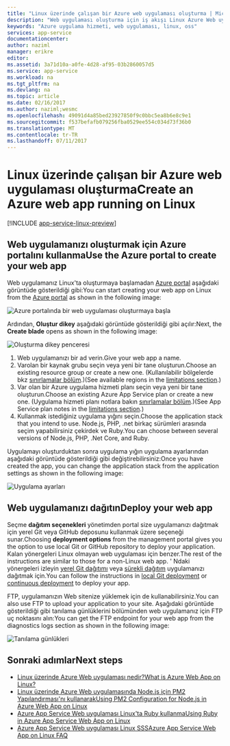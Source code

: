 ```yaml
---
title: "Linux üzerinde çalışan bir Azure web uygulaması oluşturma | Microsoft Docs"
description: "Web uygulaması oluşturma için iş akışı Linux Azure Web uygulaması."
keywords: "Azure uygulama hizmeti, web uygulaması, linux, oss"
services: app-service
documentationcenter: 
author: naziml
manager: erikre
editor: 
ms.assetid: 3a71d10a-a0fe-4d28-af95-03b2860057d5
ms.service: app-service
ms.workload: na
ms.tgt_pltfrm: na
ms.devlang: na
ms.topic: article
ms.date: 02/16/2017
ms.author: naziml;wesmc
ms.openlocfilehash: 49091d4a85bed23927850f9c0bbc5ea8b6e8c9e1
ms.sourcegitcommit: f537befafb079256fba0529ee554c034d73f36b0
ms.translationtype: MT
ms.contentlocale: tr-TR
ms.lasthandoff: 07/11/2017
---
```

# <a name="create-an-azure-web-app-running-on-linux"></a><span data-ttu-id="48e70-104">Linux üzerinde çalışan bir Azure web uygulaması oluşturma</span><span class="sxs-lookup"><span data-stu-id="48e70-104">Create an Azure web app running on Linux</span></span>

[!INCLUDE [app-service-linux-preview](../../includes/app-service-linux-preview.md)]


## <a name="use-the-azure-portal-to-create-your-web-app"></a><span data-ttu-id="48e70-105">Web uygulamanızı oluşturmak için Azure portalını kullanma</span><span class="sxs-lookup"><span data-stu-id="48e70-105">Use the Azure portal to create your web app</span></span>
<span data-ttu-id="48e70-106">Web uygulamanız Linux'ta oluşturmaya başlamadan [Azure portal](https://portal.azure.com) aşağıdaki görüntüde gösterildiği gibi:</span><span class="sxs-lookup"><span data-stu-id="48e70-106">You can start creating your web app on Linux from the [Azure portal](https://portal.azure.com) as shown in the following image:</span></span>

![Azure portalında bir web uygulaması oluşturmaya başla][1]

<span data-ttu-id="48e70-108">Ardından, **Oluştur dikey** aşağıdaki görüntüde gösterildiği gibi açılır:</span><span class="sxs-lookup"><span data-stu-id="48e70-108">Next, the **Create blade** opens as shown in the following image:</span></span>

![Oluşturma dikey penceresi][2]

1. <span data-ttu-id="48e70-110">Web uygulamanızı bir ad verin.</span><span class="sxs-lookup"><span data-stu-id="48e70-110">Give your web app a name.</span></span>
2. <span data-ttu-id="48e70-111">Varolan bir kaynak grubu seçin veya yeni bir tane oluşturun.</span><span class="sxs-lookup"><span data-stu-id="48e70-111">Choose an existing resource group or create a new one.</span></span> <span data-ttu-id="48e70-112">(Kullanılabilir bölgelerde bkz [sınırlamalar bölüm](app-service-linux-intro.md).)</span><span class="sxs-lookup"><span data-stu-id="48e70-112">(See available regions in the [limitations section](app-service-linux-intro.md).)</span></span>
3. <span data-ttu-id="48e70-113">Var olan bir Azure uygulama hizmeti planı seçin veya yeni bir tane oluşturun.</span><span class="sxs-lookup"><span data-stu-id="48e70-113">Choose an existing Azure App Service plan or create a new one.</span></span> <span data-ttu-id="48e70-114">(Uygulama hizmeti planı notlara bakın [sınırlamalar bölüm](app-service-linux-intro.md).)</span><span class="sxs-lookup"><span data-stu-id="48e70-114">(See App Service plan notes in the [limitations section](app-service-linux-intro.md).)</span></span>
4. <span data-ttu-id="48e70-115">Kullanmak istediğiniz uygulama yığını seçin.</span><span class="sxs-lookup"><span data-stu-id="48e70-115">Choose the application stack that you intend to use.</span></span> <span data-ttu-id="48e70-116">Node.js, PHP, .net birkaç sürümleri arasında seçim yapabilirsiniz çekirdek ve Ruby.</span><span class="sxs-lookup"><span data-stu-id="48e70-116">You can choose between several versions of Node.js, PHP, .Net Core, and Ruby.</span></span>

<span data-ttu-id="48e70-117">Uygulamayı oluşturduktan sonra uygulama yığın uygulama ayarlarından aşağıdaki görüntüde gösterildiği gibi değiştirebilirsiniz:</span><span class="sxs-lookup"><span data-stu-id="48e70-117">Once you have created the app, you can change the application stack from the application settings as shown in the following image:</span></span>

![Uygulama ayarları][3]

## <a name="deploy-your-web-app"></a><span data-ttu-id="48e70-119">Web uygulamanızı dağıtın</span><span class="sxs-lookup"><span data-stu-id="48e70-119">Deploy your web app</span></span>
<span data-ttu-id="48e70-120">Seçme **dağıtım seçenekleri** yönetimden portal size uygulamanızı dağıtmak için yerel Git veya GitHub deposunu kullanmak üzere seçeneği sunar.</span><span class="sxs-lookup"><span data-stu-id="48e70-120">Choosing **deployment options** from the management portal gives you the option to use local Git or GitHub repository to deploy your application.</span></span> <span data-ttu-id="48e70-121">Kalan yönergeleri Linux olmayan web uygulaması için benzer.</span><span class="sxs-lookup"><span data-stu-id="48e70-121">The rest of the instructions are similar to those for a non-Linux web app.</span></span> <span data-ttu-id="48e70-122">' Ndaki yönergeleri izleyin [yerel Git dağıtımı](app-service-deploy-local-git.md) veya [sürekli dağıtım](app-service-continuous-deployment.md) uygulamanızı dağıtmak için.</span><span class="sxs-lookup"><span data-stu-id="48e70-122">You can follow the instructions in [local Git deployment](app-service-deploy-local-git.md) or [continuous deployment](app-service-continuous-deployment.md) to deploy your app.</span></span>

<span data-ttu-id="48e70-123">FTP, uygulamanızın Web sitenize yüklemek için de kullanabilirsiniz.</span><span class="sxs-lookup"><span data-stu-id="48e70-123">You can also use FTP to upload your application to your site.</span></span> <span data-ttu-id="48e70-124">Aşağıdaki görüntüde gösterildiği gibi tanılama günlüklerini bölümünden web uygulamanız için FTP uç noktasını alın:</span><span class="sxs-lookup"><span data-stu-id="48e70-124">You can get the FTP endpoint for your web app from the diagnostics logs section as shown in the following image:</span></span>

![Tanılama günlükleri][4]

## <a name="next-steps"></a><span data-ttu-id="48e70-126">Sonraki adımlar</span><span class="sxs-lookup"><span data-stu-id="48e70-126">Next steps</span></span>
* [<span data-ttu-id="48e70-127">Linux üzerinde Azure Web uygulaması nedir?</span><span class="sxs-lookup"><span data-stu-id="48e70-127">What is Azure Web App on Linux?</span></span>](app-service-linux-intro.md)
* [<span data-ttu-id="48e70-128">Linux üzerinde Azure Web uygulamasında Node.js için PM2 Yapılandırması'nı kullanarak</span><span class="sxs-lookup"><span data-stu-id="48e70-128">Using PM2 Configuration for Node.js in Azure Web App on Linux</span></span>](app-service-linux-using-nodejs-pm2.md)
* [<span data-ttu-id="48e70-129">Azure App Service Web uygulaması Linux'ta Ruby kullanma</span><span class="sxs-lookup"><span data-stu-id="48e70-129">Using Ruby in Azure App Service Web App on Linux</span></span>](app-service-linux-ruby-get-started.md)
* [<span data-ttu-id="48e70-130">Azure App Service Web uygulaması Linux SSS</span><span class="sxs-lookup"><span data-stu-id="48e70-130">Azure App Service Web App on Linux FAQ</span></span>](app-service-linux-faq.md)

<!--Image references-->
[1]: ./media/app-service-linux-how-to-create-a-web-app/top-level-create.png
[2]: ./media/app-service-linux-how-to-create-a-web-app/create-blade.png
[3]: ./media/app-service-linux-how-to-create-a-web-app/application-settings-change-stack.png
[4]: ./media/app-service-linux-how-to-create-a-web-app/diagnostic-logs-ftp.png

